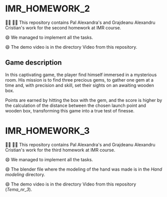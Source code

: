 # IMR_HOMEWORK_2


👩‍💻 🧑‍💻 This repository contains Pal Alexandra's and Grajdeanu Alexandru Cristian's work for the second homework at IMR course.

😄 We managed to implement all the tasks.

😄 The demo video is in the directory Video from this repository.
 
## Game description

In this captivating game, the player find himself immersed in a mysterious room. His mission is to find three precious gems, to gather one gem at a time and, with precision and skill, set their sights on an awaiting wooden box.

Points are earned by hitting the box with the gem, and the score is higher by the calculation of the distance between the chosen launch point and wooden box, transforming this game into a true test of finesse.



# IMR_HOMEWORK_3

👩‍💻 🧑‍💻 This repository contains Pal Alexandra's and Grajdeanu Alexandru Cristian's work for the third homework at IMR course.

😄 We managed to implement all the tasks.

😄 The blender file where the modeling of the hand was made is in the *Hand modeling* directory.

😄 The demo video is in the directory Video from this repository (*Tema_nr_3*).

